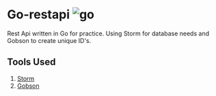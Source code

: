 # Go-restapi ![go](https://img.shields.io/badge/Language-Go-blue)

Rest Api written in Go for practice. Using Storm for database needs and Gobson to create unique ID's.

## Tools Used

1. [Storm](https://github.com/asdine/storm)
2. [Gobson](https://labix.org/gobson)
